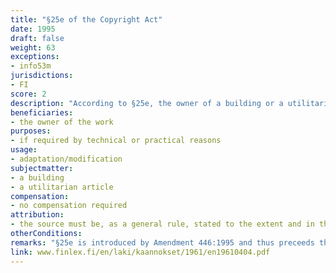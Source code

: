 ```yaml
---
title: "§25e of the Copyright Act"
date: 1995
draft: false
weight: 63
exceptions:
- info53m
jurisdictions:
- FI
score: 2
description: "According to §25e, the owner of a building or a utilitarian article is entitled to alter the item without the consent of the author, if required by technical or practical reasons." 
beneficiaries:
- the owner of the work
purposes: 
- if required by technical or practical reasons
usage:
- adaptation/modification
subjectmatter:
- a building 
- a utilitarian article
compensation:
- no compensation required
attribution: 
- the source must be, as a general rule, stated to the extent and in the manner required by proper usage
otherConditions: 
remarks: "§25e is introduced by Amendment 446:1995 and thus preceeds the InfoSoc directive. It does not follow the rationale or exactly correspond with the scope of art.5.3.m of the directive, however, it partially covers the scope of the exception by allowing the owner to use an architectural project or a building by altering the building."
link: www.finlex.fi/en/laki/kaannokset/1961/en19610404.pdf
---
```

